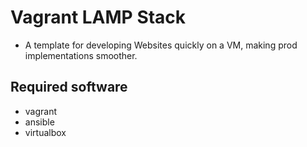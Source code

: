 # Vagrant LAMP Stack
- A template for developing Websites quickly on a VM, making prod implementations smoother.
## Required software
- vagrant
- ansible
- virtualbox

